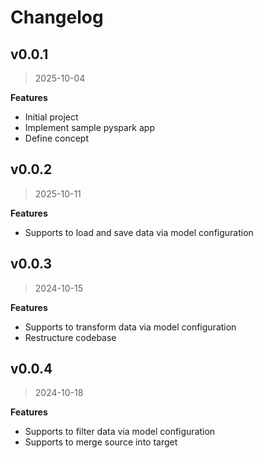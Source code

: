 # Changelog

## v0.0.1
> 2025-10-04

**Features**

- Initial project
- Implement sample pyspark app
- Define concept

## v0.0.2
> 2025-10-11

**Features**

- Supports to load and save data via model configuration

## v0.0.3
> 2024-10-15

**Features**

- Supports to transform data via model configuration
- Restructure codebase

## v0.0.4
> 2024-10-18

**Features**

- Supports to filter data via model configuration
- Supports to merge source into target